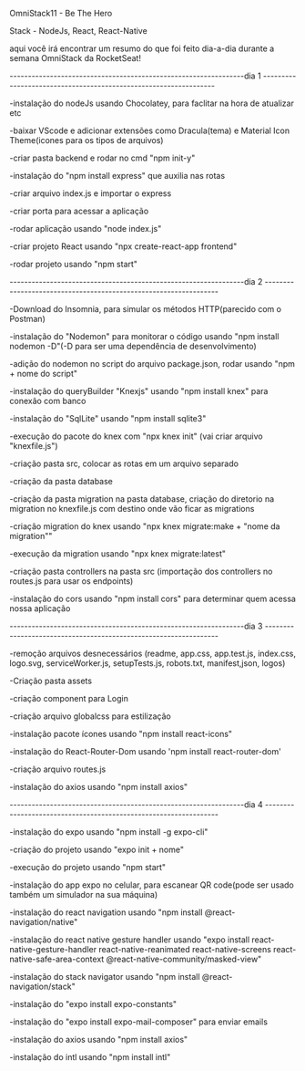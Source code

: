 OmniStack11 - Be The Hero

Stack - NodeJs, React, React-Native

aqui você irá encontrar um resumo do que foi feito dia-a-dia durante a semana OmniStack da RocketSeat!

----------------------------------------------------------------dia 1 -----------------------------------------------------------------

-instalação do nodeJs usando Chocolatey, para faclitar na hora de atualizar etc

-baixar VScode e adicionar extensões como Dracula(tema) e Material Icon Theme(icones para os tipos de arquivos)

-criar pasta backend e rodar no cmd "npm init-y"

-instalação do "npm install express" que auxilia nas rotas

-criar arquivo index.js e importar o express

-criar porta para acessar a aplicação

-rodar aplicação usando "node index.js"

-criar projeto React usando "npx create-react-app frontend"

-rodar projeto usando "npm start"

----------------------------------------------------------------dia 2 -----------------------------------------------------------------

-Download do Insomnia, para simular os métodos HTTP(parecido com o Postman)

-instalação do "Nodemon" para monitorar o código usando "npm install nodemon -D"(-D para ser uma dependência de desenvolvimento)

-adição do nodemon no script do arquivo package.json, rodar usando "npm + nome do script"

-instalação do queryBuilder "Knexjs" usando "npm install knex" para conexão com banco

-instalação do "SqlLite" usando "npm install sqlite3"

-execução do pacote do knex com "npx knex init" (vai criar arquivo "knexfile.js")

-criação pasta src, colocar as rotas em um arquivo separado

-criação da pasta database

-criação da pasta migration na pasta database, criação do diretorio na migration no knexfile.js com destino onde vão ficar as migrations

-criação migration do knex usando "npx knex migrate:make + "nome da migration""

-execução da migration usando "npx knex migrate:latest"

-criação pasta controllers na pasta src (importação dos controllers no routes.js para usar os endpoints)

-instalação do cors usando "npm install cors" para determinar quem acessa nossa aplicação

----------------------------------------------------------------dia 3 -----------------------------------------------------------------

-remoção arquivos desnecessários (readme, app.css, app.test.js, index.css, logo.svg, serviceWorker.js, setupTests.js, robots.txt, manifest,json, logos)

-Criação pasta assets

-criação component para Login

-criação arquivo globalcss para estilização

-instalação pacote ícones usando "npm install react-icons"

-instalação do React-Router-Dom usando 'npm install react-router-dom'

-criação arquivo routes.js

-instalação do axios usando "npm install axios"

----------------------------------------------------------------dia 4 -----------------------------------------------------------------

-instalação do expo usando "npm install -g expo-cli"

-criação do projeto usando "expo init + nome"

-execução do projeto usando "npm start"

-instalação do app expo no celular, para escanear QR code(pode ser usado também um simulador na sua máquina)

-instalação do react navigation usando "npm install @react-navigation/native"

-instalação do react native gesture handler usando "expo install react-native-gesture-handler react-native-reanimated react-native-screens react-native-safe-area-context @react-native-community/masked-view"

-instalação do stack navigator usando "npm install @react-navigation/stack"

-instalação do "expo install expo-constants"

-instalação do "expo install expo-mail-composer" para enviar emails

-instalação do axios usando "npm install axios"

-instalação do intl usando "npm install intl"

